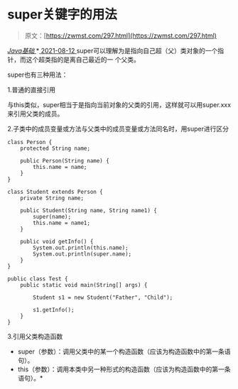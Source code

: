 <!--yml
category: 未分类
date: 0001-01-01 00:00:00
-->

# super关键字的用法

> 原文：[https://zwmst.com/297.html](https://zwmst.com/297.html)

   [ *Java基础* ](https://zwmst.com/java%e5%9f%ba%e7%a1%80)*[ <time datetime="2021-08-12T17:16:19+08:00"> 2021-08-12 </time> ](https://zwmst.com/297.html)  super可以理解为是指向自己超（父）类对象的一个指针，而这个超类指的是离自己最近的一 个父类。

super也有三种用法：

1.普通的直接引用

与this类似，super相当于是指向当前对象的父类的引用，这样就可以用super.xxx来引用父类的成员。

2.子类中的成员变量或方法与父类中的成员变量或方法同名时，用super进行区分

```
class Person {
    protected String name;

    public Person(String name) {
        this.name = name;
    }
}

class Student extends Person {
    private String name;

    public Student(String name, String name1) {
        super(name);
        this.name = name1;
    }

    public void getInfo() {
        System.out.println(this.name);
        System.out.println(super.name);
    }
}

public class Test {
    public static void main(String[] args) {

        Student s1 = new Student("Father", "Child");

        s1.getInfo();
    }
}
```

3.引用父类构造函数

*   super（参数）：调用父类中的某一个构造函数（应该为构造函数中的第一条语句）。
*   this（参数）：调用本类中另一种形式的构造函数（应该为构造函数中的第一条语句）。*